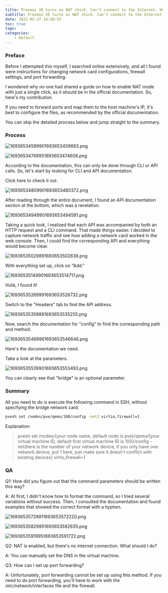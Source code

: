 ```yaml
---
title: Proxmox VE turns on NAT chick. Can't connect to the Internet. How to turn on NAT mode?
subtitle: Proxmox VE turns on NAT chick. Can't connect to the Internet. How to turn on NAT mode?
date: 2022-05-27 14:50:53
toc: true
tags: 
categories: 
    - Default
---
```


### Preface

Before I attempted this myself, I searched online extensively, and all I found were instructions for changing network card configurations, firewall settings, and port forwarding.

I wondered why no one had shared a guide on how to enable NAT mode with just a single click, as it should be in the official documentation. So, here's my contribution.

If you need to forward ports and map them to the host machine's IP, it's best to configure the files, as recommended by the official documentation.

You can skip the detailed process below and jump straight to the summary.

### Process

![16936534599901693653459693.png](https://raw.githubusercontent.com/eric-gitta-moore/eric-gitta-moore.github.io/main/static/images/16936534599901693653459693.png)

![16936534749951693653474606.png](https://raw.githubusercontent.com/eric-gitta-moore/eric-gitta-moore.github.io/main/static/images/16936534749951693653474606.png)

According to the documentation, this can only be done through CLI or API calls. So, let's start by looking for CLI and API documentation.

Click here to check it out.

![16936534809901693653480372.png](https://raw.githubusercontent.com/eric-gitta-moore/eric-gitta-moore.github.io/main/static/images/16936534809901693653480372.png)

After reading through the entire document, I found an API documentation section at the bottom, which was a revelation.

![16936534949901693653494581.png](https://raw.githubusercontent.com/eric-gitta-moore/eric-gitta-moore.github.io/main/static/images/16936534949901693653494581.png)

Taking a quick look, I realized that each API was accompanied by both an HTTP request and a CLI command. That made things easier. I decided to capture network traffic and see how adding a network card worked in the web console. Then, I could find the corresponding API and everything would become clear.

![16936535029891693653502838.png](https://raw.githubusercontent.com/eric-gitta-moore/eric-gitta-moore.github.io/main/static/images/16936535029891693653502838.png)

With everything set up, click on "Add."

![16936535149901693653514717.png](https://raw.githubusercontent.com/eric-gitta-moore/eric-gitta-moore.github.io/main/static/images/16936535149901693653514717.png)

Voilà, I found it!

![16936535269991693653526732.png](https://raw.githubusercontent.com/eric-gitta-moore/eric-gitta-moore.github.io/main/static/images/16936535269991693653526732.png)

Switch to the "Headers" tab to find the API address.

![16936535359891693653535255.png](https://raw.githubusercontent.com/eric-gitta-moore/eric-gitta-moore.github.io/main/static/images/16936535359891693653535255.png)

Now, search the documentation for "config" to find the corresponding path and method.

![16936535469961693653546646.png](https://raw.githubusercontent.com/eric-gitta-moore/eric-gitta-moore.github.io/main/static/images/16936535469961693653546646.png)

Here's the documentation we need.

Take a look at the parameters.

![16936535539901693653553493.png](https://raw.githubusercontent.com/eric-gitta-moore/eric-gitta-moore.github.io/main/static/images/16936535539901693653553493.png)

You can clearly see that "bridge" is an optional parameter.

### Summary

All you need to do is execute the following command in SSH, without specifying the bridge network card:

```bash
pvesh set /nodes/pve/qemu/100/config -net2 virtio,firewall=1
```

Explanation:

> pvesh set /nodes/{your node name, default node is pve}/qemu/{your virtual machine ID, default first virtual machine ID is 100}/config -net{here is the number of your network device, if you only have one network device, put 1 here, just make sure it doesn't conflict with existing devices} virtio,firewall=1

### QA

Q1: How did you figure out that the command parameters should be written this way?

A: At first, I didn't know how to format the command, so I tried several variations without success. Then, I consulted the documentation and found examples that showed the correct format with a hyphen.

![16936535729911693653572220.png](https://raw.githubusercontent.com/eric-gitta-moore/eric-gitta-moore.github.io/main/static/images/16936535729911693653572220.png)

![16936535829951693653582635.png](https://raw.githubusercontent.com/eric-gitta-moore/eric-gitta-moore.github.io/main/static/images/16936535829951693653582635.png)

![16936535919951693653591722.png](https://raw.githubusercontent.com/eric-gitta-moore/eric-gitta-moore.github.io/main/static/images/16936535919951693653591722.png)

Q2: NAT is enabled, but there's no internet connection. What should I do?

A: You can manually set the DNS in the virtual machine.

Q3: How can I set up port forwarding?

A: Unfortunately, port forwarding cannot be set up using this method. If you need to do port forwarding, you'll have to work with the /etc/network/interfaces file and the firewall.